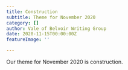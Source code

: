 ```yaml
---
title: Construction
subtitle: Theme for November 2020
category: []
author: Vale of Belvoir Writing Group
date: 2020-11-15T00:00:00Z
featureImage: ''

---
```

Our theme for November 2020 is construction. 